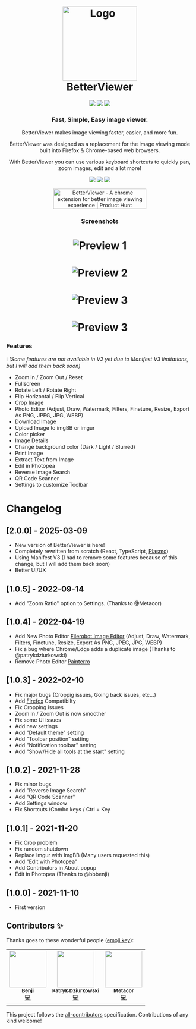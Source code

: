 <h1 align="center">
    <img src="./docs/logo.svg" alt="Logo" width="200">
    <br>
    BetterViewer
</h1>

<div align="center">
            <img src="https://img.shields.io/github/release/Ademking/BetterViewer?style=for-the-badge&sort=semver">
            <img src="https://img.shields.io/github/stars/Ademking/BetterViewer?style=for-the-badge&sort=semver">
            <img src="https://img.shields.io/chrome-web-store/rating/llcpfkbjgkpmapiidpnohffjmmnhpmpb?style=for-the-badge">
</div>

<h3 align="center">
    Fast, Simple, Easy image viewer.
</h3>

<p align="center">BetterViewer makes image viewing faster, easier, and more fun.</p>

<p align="center">BetterViewer was designed as a replacement for the image viewing mode built into Firefox & Chrome-based web browsers.</p>

<p align="center">With BetterViewer you can use various keyboard shortcuts to quickly pan, zoom images, edit and a lot more!</p>

<p align="center">    
   <a href="https://chrome.google.com/webstore/detail/betterviewer/llcpfkbjgkpmapiidpnohffjmmnhpmpb"><img src="./docs/download-chrome.svg"></a>
   <a href="https://microsoftedge.microsoft.com/addons/detail/betterviewer/jfladbainajdjpmdjpgndbgmkgibeddg"><img src="./docs/edge.svg"></a>
   <a href="https://addons.mozilla.org/en-US/firefox/addon/betterviewer"><img src="./docs/firefox.svg"></a>
</p>

<p align="center">
    <a href="https://www.producthunt.com/posts/betterviewer?utm_source=badge-featured&utm_medium=badge&utm_souce=badge-betterviewer" target="_blank"><img src="https://api.producthunt.com/widgets/embed-image/v1/featured.svg?post_id=319881&theme=light" alt="BetterViewer - A chrome extension for better image viewing experience | Product Hunt" style="width: 250px; height: 54px;" width="250" height="54" /></a>
</p>

<h3 align="center">
   Screenshots
</h3>

<h1 align="center">
    <img src="./docs/screenshot1.png" alt="Preview 1">
</h1>

<h1 align="center">
    <img src="./docs/screenshot2.png" alt="Preview 2">
</h1>

<h1 align="center">
  <img src="./docs/screenshot3.png" alt="Preview 3">
</h1>

<h1 align="center">
  <img src="./docs/screenshot4.png" alt="Preview 3">
</h1>

### Features

ℹ️ _(Some features are not available in V2 yet due to Manifest V3 limitations, but I will add them back soon)_

- Zoom in / Zoom Out / Reset
- Fullscreen
- Rotate Left / Rotate Right
- Flip Horizontal / Flip Vertical
- Crop Image
- Photo Editor (Adjust, Draw, Watermark, Filters, Finetune, Resize, Export As PNG, JPEG, JPG, WEBP)
- Download Image
- Upload Image to imgBB or imgur
- Color picker
- Image Details
- Change background color (Dark / Light / Blurred)
- Print Image
- Extract Text from Image
- Edit in Photopea
- Reverse Image Search
- QR Code Scanner
- Settings to customize Toolbar

# Changelog

## [2.0.0] - 2025-03-09

- New version of BetterViewer is here!
- Completely rewritten from scratch (React, TypeScript, [Plasmo](https://www.plasmo.com/))
- Using Manifest V3 (I had to remove some features because of this change, but I will add them back soon)
- Better UI/UX

## [1.0.5] - 2022-09-14

- Add "Zoom Ratio" option to Settings. (Thanks to @Metacor)

## [1.0.4] - 2022-04-19

- Add New Photo Editor [Filerobot Image Editor](https://scaleflex.github.io/filerobot-image-editor/) (Adjust, Draw, Watermark, Filters, Finetune, Resize, Export As PNG, JPEG, JPG, WEBP)
- Fix a bug where Chrome/Edge adds a duplicate image (Thanks to @patrykdziurkowski)
- Remove Photo Editor [Painterro](https://github.com/devforth/painterro)

## [1.0.3] - 2022-02-10

- Fix major bugs (Croppig issues, Going back issues, etc...)
- Add [Firefox](https://addons.mozilla.org/en-US/firefox/addon/betterviewer) Compatibilty
- Fix Cropping issues
- Zoom In / Zoom Out is now smoother
- Fix some UI issues
- Add new settings
- Add "Default theme" setting
- Add "Toolbar position" setting
- Add "Notification toolbar" setting
- Add "Show/Hide all tools at the start" setting

## [1.0.2] - 2021-11-28

- Fix minor bugs
- Add "Reverse Image Search"
- Add "QR Code Scanner"
- Add Settings window
- Fix Shortcuts (Combo keys / Ctrl + Key

## [1.0.1] - 2021-11-20

- Fix Crop problem
- Fix random shutdown
- Replace Imgur with ImgBB (Many users requested this)
- Add "Edit with Photopea"
- Add Contributors in About popup
- Edit in Photopea (Thanks to @bbbenji)

## [1.0.0] - 2021-11-10

- First version

## Contributors ✨

Thanks goes to these wonderful people ([emoji key](https://allcontributors.org/docs/en/emoji-key)):

<!-- ALL-CONTRIBUTORS-LIST:START - Do not remove or modify this section -->
<!-- prettier-ignore-start -->
<!-- markdownlint-disable -->
<table>
  <tr>
    <td align="center"><a href="https://github.com/bbbenji"><img src="https://avatars.githubusercontent.com/u/1678118?v=4?s=100" width="100px;" alt=""/><br /><sub><b>Benji</b></sub></a><br /><a href="https://github.com/Ademking/BetterViewer/commits?author=bbbenji" title="Code">💻</a></td>     
     <td align="center"><a href="https://github.com/patrykdziurkowski"><img src="https://avatars.githubusercontent.com/u/58700826?v=4?s=100" width="100px;" alt=""/><br /><sub><b>Patryk Dziurkowski</b></sub></a><br /><a href="https://github.com/Ademking/BetterViewer/commits?author=patrykdziurkowski" title="Code">💻</a></td>
     <td align="center"><a href="https://github.com/metacor"><img src="https://avatars.githubusercontent.com/u/35663695?v=4" width="100px;" alt=""/><br /><sub><b>Metacor</b></sub></a><br /><a href="https://github.com/Ademking/BetterViewer/commits?author=Metacor" title="Code">💻</a></td>
  </tr>
</table>

<!-- markdownlint-restore -->
<!-- prettier-ignore-end -->

<!-- ALL-CONTRIBUTORS-LIST:END -->

This project follows the [all-contributors](https://github.com/all-contributors/all-contributors) specification. Contributions of any kind welcome!
